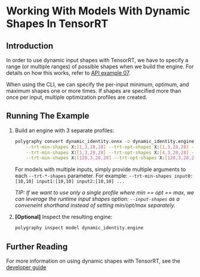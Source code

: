 # Working With Models With Dynamic Shapes In TensorRT

## Introduction

In order to use dynamic input shapes with TensorRT, we have to specify a range
(or multiple ranges) of possible shapes when we build the engine.
For details on how this works, refer to
[API example 07](../../../api/07_tensorrt_and_dynamic_shapes/).

When using the CLI, we can specify the per-input minimum, optimum, and maximum
shapes one or more times. If shapes are specified more than
once per input, multiple optimization profiles are created.

## Running The Example

1. Build an engine with 3 separate profiles:

    ```bash
    polygraphy convert dynamic_identity.onnx -o dynamic_identity.engine \
        --trt-min-shapes X:[1,3,28,28] --trt-opt-shapes X:[1,3,28,28] --trt-max-shapes X:[1,3,28,28] \
        --trt-min-shapes X:[1,3,28,28] --trt-opt-shapes X:[4,3,28,28] --trt-max-shapes X:[32,3,28,28] \
        --trt-min-shapes X:[128,3,28,28] --trt-opt-shapes X:[128,3,28,28] --trt-max-shapes X:[128,3,28,28]
    ```

    For models with multiple inputs, simply provide multiple arguments to each `--trt-*-shapes` parameter.
    For example: `--trt-min-shapes input0:[10,10] input1:[10,10] input2:[10,10] ...`

    *TIP: If we want to use only a single profile where min == opt == max, we can leverage the runtime input*
        *shapes option: `--input-shapes` as a conveneint shorthand instead of setting min/opt/max separately.*


2. **[Optional]** Inspect the resulting engine:

    ```bash
    polygraphy inspect model dynamic_identity.engine
    ```


## Further Reading

For more information on using dynamic shapes with TensorRT, see the
[developer guide](https://docs.nvidia.com/deeplearning/tensorrt/developer-guide/index.html#work_dynamic_shapes)

